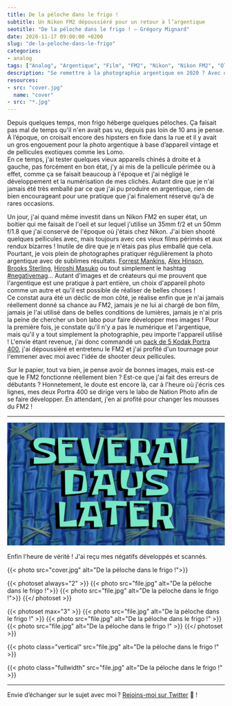 ```yaml
---
title: De la péloche dans le frigo !
subtitle: Un Nikon FM2 dépoussiéré pour un retour à l’argentique
seotitle: "De la péloche dans le frigo ! — Grégory Mignard"
date: 2020-11-17 09:00:00 +0200
slug: "de-la-peloche-dans-le-frigo"
categories:
- analog
tags: ["Analog", "Argentique", "Film", "FM2", "Nikon", "Nikon FM2", "Olympus XA", "Kodak", "Fujifilm", "Kodak Portra", "Portra 400", "400H", "Tri X"]
description: "Se remettre à la photographie argentique en 2020 ? Avec quel appareil photo ? Quels films ? 1er retour d’expérience."
resources:
- src: "cover.jpg"
  name: "cover"
- src: "*.jpg"
---
```


Depuis quelques temps, mon frigo héberge quelques péloches. Ça faisait pas mal de temps qu'il n'en avait pas vu, depuis pas loin de 10 ans je pense. À l’époque, on croisait encore des hipsters en fixie dans la rue et il y avait un gros engouement pour la photo argentique à base d’appareil vintage et de pellicules exotiques comme les Lomo.  
En ce temps, j'ai tester quelques vieux appareils chinés à droite et à gauche, pas forcément en bon état, j'y ai mis de la pellicule périmée ou à effet, comme ça se faisait beaucoup à l'époque et j'ai négligé le développement et la numérisation de mes clichés. Autant dire que je n'ai jamais été très emballé par ce que j'ai pu produire en argentique, rien de bien encourageant pour une pratique que j'ai finalement réservé qu'à de rares occasions.

Un jour, j'ai quand même investit dans un Nikon FM2 en super état, un boitier qui me faisait de l'oeil et sur lequel j'utilise un 35mm f/2 et un 50mm f/1.8 que j'ai conservé de l'époque où j'étais chez Nikon. J'ai bien shooté quelques pellicules avec, mais toujours avec ces vieux films périmés et aux rendux bizarres ! Inutile de dire que je n'étais pas plus emballé que cela. Pourtant, je vois plein de photographes pratiquer régulièrement la photo argentique avec de sublimes résultats. [Forrest Mankins](https://www.instagram.com/forrestmankins/), [Alex Hinson](https://www.instagram.com/alexxhinson), [Brooks Sterling](https://saltwater-magazine.com/articles//lens-brooks-sterling), [Hiroshi Masuko](https://www.instagram.com/hiroshimasukophotos/) ou tout simplement le hashtag [#negativemag](https://www.instagram.com/negativemag/)... Autant d'images et de créateurs qui me prouvent que l'argentique est une pratique à part entière, un choix d'appareil photo comme un autre et qu'il est possible de réaliser de belles choses !  
Ce constat aura été un déclic de mon côté, je réalise enfin que je n'ai jamais réellement donné sa chance au FM2, jamais je ne lui ai chargé de bon film, jamais je l'ai utilisé dans de belles conditions de lumières, jamais je n'ai pris la peine de chercher un bon labo pour faire développer mes images ! Pour la première fois, je constate qu'il n'y a pas le numérique et l'argentique, mais qu'il y a tout simplement la photographie, peu importe l'appareil utilisé ! L'envie étant revenue, j'ai donc commandé un [pack de 5 Kodak Portra 400](https://www.digit-photo.com/KODAK-Portra-400-135-36-Poses-X5-rKFILM386.html?dpa_id=23), j'ai dépoussiéré et entretenu le FM2 et j'ai profité d'un tournage pour l'emmener avec moi avec l'idée de shooter deux pellicules.

Sur le papier, tout va bien, je pense avoir de bonnes images, mais est-ce que le FM2 fonctionne réellement bien ? Est-ce que j'ai fait des erreurs de débutants ? Honnetement, le doute est encore là, car à l'heure où j'écris ces lignes, mes deux Portra 400 se dirige vers le labo de Nation Photo afin de se faire développer. En attendant, j'en ai profité pour changer les mousses du FM2 !

***

![De la péloche dans le frigo !](severaldayslater.jpg)

Enfin l'heure de vérité ! J'ai reçu mes négatifs développés et scannés. 

{{< photo src="cover.jpg" alt="De la péloche dans le frigo !">}}

{{< photoset always="2" >}}
{{< photo src="file.jpg" alt="De la péloche dans le frigo !">}}
{{< photo src="file.jpg" alt="De la péloche dans le frigo !">}}
{{</ photoset >}}

{{< photoset max="3" >}}
  {{< photo src="file.jpg" alt="De la péloche dans le frigo !" >}}
  {{< photo src="file.jpg" alt="De la péloche dans le frigo !" >}}
  {{< photo src="file.jpg" alt="De la péloche dans le frigo !" >}}
{{</ photoset >}}

{{< photo class="vertical" src="file.jpg" alt="De la péloche dans le frigo !" >}}

{{< photo class="fullwidth" src="file.jpg" alt="De la péloche dans le frigo !" >}}

***

Envie d’échanger sur le sujet avec moi ? [Rejoins-moi sur Twitter](http://twitter.com/gregmignard) 🐥 !
